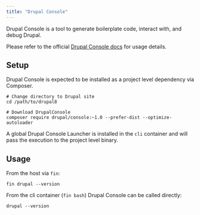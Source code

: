 ```yaml
---
title: "Drupal Console"
---
```



Drupal Console is a tool to generate boilerplate code, interact with, and debug Drupal.

Please refer to the official [Drupal Console docs](https://docs.drupalconsole.com/en/index.html) for usage details.


## Setup

Drupal Console is expected to be installed as a project level dependency via Composer.

```
# Change directory to Drupal site
cd /path/to/drupal8

# Download DrupalConsole
composer require drupal/console:~1.0 --prefer-dist --optimize-autoloader
```

A global Drupal Console Launcher is installed in the `cli` container and will pass the execution to the project level binary.


## Usage 

From the host via `fin`:

```
fin drupal --version
```

From the cli container (`fin bash`) Drupal Console can be called directly:

```
drupal --version
```
